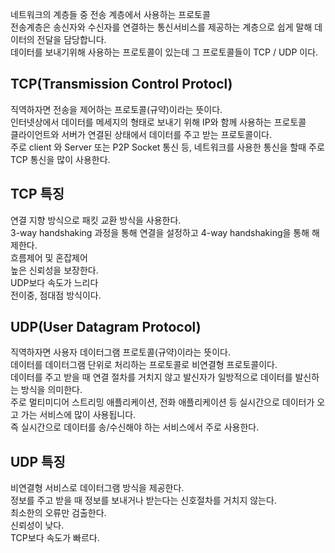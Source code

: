 네트워크의 계층들 중 전송 계층에서 사용하는 프로토콜   
전송계층은 송신자와 수신자를 연결하는 통신서비스를 제공하는 계층으로 쉽게 말해 데이터의 전달을 담당합니다.   
데이터를 보내기위해 사용하는 프로토콜이 있는데 그 프로토콜들이 TCP / UDP 이다.   
   
## TCP(Transmission Control Protocl)
직역하자면 전송을 제어하는 프로토콜(규약)이라는 뜻이다.   
인터넷상에서 데이터를 메세지의 형태로 보내기 위해 IP와 함께 사용하는 프로토콜   
클라이언트와 서버가 연결된 상태에서 데이터를 주고 받는 프로토콜이다.   
주로 client 와 Server 또는 P2P Socket 통신 등, 네트워크를 사용한 통신을 할때 주로 TCP 통신을 많이 사용한다.   

## TCP 특징
연결 지향 방식으로 패킷 교환 방식을 사용한다.   
3-way handshaking 과정을 통해 연결을 설정하고 4-way handshaking을 통해 해제한다.   
흐름제어 및 혼잡제어   
높은 신뢰성을 보장한다.   
UDP보다 속도가 느리다   
전이중, 점대점 방식이다.   
   
## UDP(User Datagram Protocol)
직역하자면 사용자 데이터그램 프로토콜(규약)이라는 뜻이다.   
데이터를 데이터그램 단위로 처리하는 프로토콜로 비연결형 프로토콜이다.   
데이터를 주고 받을 때 연결 절차를 거치지 않고 발신자가 일방적으로 데이터를 발신하는 방식을 의미한다.   
주로 멀티미디어 스트리밍 애플리케이션, 전화 애플리케이션 등 실시간으로 데이터가 오고 가는 서비스에 많이 사용됩니다.   
즉 실시간으로 데이터를 송/수신해야 하는 서비스에서 주로 사용한다.   
   
## UDP 특징 
비연결형 서비스로 데이터그램 방식을 제공한다.   
정보를 주고 받을 때 정보를 보내거나 받는다는 신호절차를 거치지 않는다.   
최소한의 오류만 검출한다.   
신뢰성이 낮다.   
TCP보다 속도가 빠르다.   
